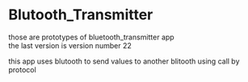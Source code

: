 # Blutooth_Transmitter

those are prototypes of bluetooth_transmitter app  
the last version is version number 22

this app uses blutooth to send values to another blitooth using call by protocol
